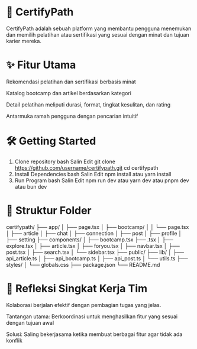 # 🚀 CertifyPath
CertifyPath adalah sebuah platform yang membantu pengguna menemukan dan memilih pelatihan atau sertifikasi yang sesuai dengan minat dan tujuan karier mereka.

# ✨ Fitur Utama
Rekomendasi pelatihan dan sertifikasi berbasis minat

Katalog bootcamp dan artikel berdasarkan kategori

Detail pelatihan meliputi durasi, format, tingkat kesulitan, dan rating

Antarmuka ramah pengguna dengan pencarian intuitif

# 🛠️ Getting Started
1. Clone repository
bash
Salin
Edit
git clone https://github.com/username/certifypath.git
cd certifypath
2. Install Dependencies
bash
Salin
Edit
npm install
atau
yarn install
3. Run Program
bash
Salin
Edit
npm run dev
atau
yarn dev
atau
pnpm dev
atau
bun dev
# 📁 Struktur Folder

certifypath/
├── app/
│   ├── page.tsx
│   ├── bootcamp/
│   │   └── page.tsx
│   ├── article
│   ├── chat
│   ├── connection
│   ├── post
│   ├── profile
│   ├── setting
├── components/
│   ├── bootcamp.tsx
    ├── .tsx
│   ├── explore.tsx
│   ├── article.tsx
│   ├── foryou.tsx
│   ├── navbar.tsx
│   ├── post.tsx
│   ├── search.tsx
│   └── sidebar.tsx
├── public/
├── lib/
│   ├── api_article.ts
│   ├── api_bootcamp.ts
│   ├── api_post.ts
│   └── utils.ts
├── styles/
│   └── globals.css
├── package.json
└── README.md

# 🧠 Refleksi Singkat Kerja Tim
Kolaborasi berjalan efektif dengan pembagian tugas yang jelas.

Tantangan utama: Berkoordinasi untuk menghasilkan fitur yang sesuai dengan tujuan awal

Solusi: Saling bekerjasama ketika membuat berbagai fitur agar tidak ada konflik


